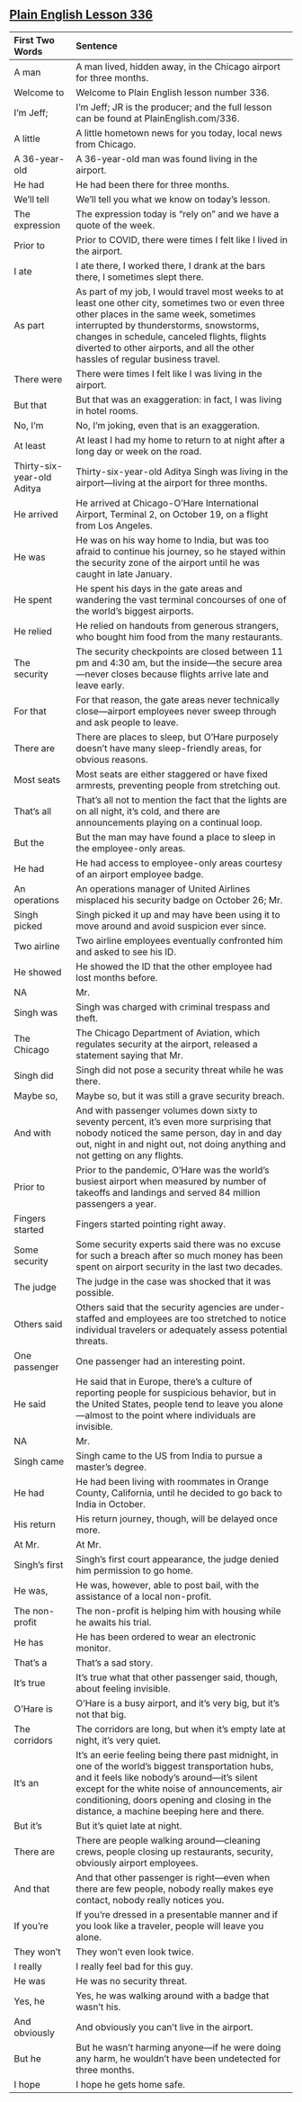 ## [Plain English Lesson 336](https://PlainEnglish.com/336/) 
|First Two Words            |Sentence                                                                                                                                                                                                                                                                                                                 | 
|:--------------------------|:------------------------------------------------------------------------------------------------------------------------------------------------------------------------------------------------------------------------------------------------------------------------------------------------------------------------| 
|A man                      |A man lived, hidden away, in the Chicago airport for three months.                                                                                                                                                                                                                                                       | 
|Welcome to                 |Welcome to Plain English lesson number 336.                                                                                                                                                                                                                                                                              | 
|I’m Jeff;                  |I’m Jeff; JR is the producer; and the full lesson can be found at PlainEnglish.com/336.                                                                                                                                                                                                                                  | 
|A little                   |A little hometown news for you today, local news from Chicago.                                                                                                                                                                                                                                                           | 
|A 36-year-old              |A 36-year-old man was found living in the airport.                                                                                                                                                                                                                                                                       | 
|He had                     |He had been there for three months.                                                                                                                                                                                                                                                                                      | 
|We’ll tell                 |We’ll tell you what we know on today’s lesson.                                                                                                                                                                                                                                                                           | 
|The expression             |The expression today is “rely on” and we have a quote of the week.                                                                                                                                                                                                                                                       | 
|Prior to                   |Prior to COVID, there were times I felt like I lived in the airport.                                                                                                                                                                                                                                                     | 
|I ate                      |I ate there, I worked there, I drank at the bars there, I sometimes slept there.                                                                                                                                                                                                                                         | 
|As part                    |As part of my job, I would travel most weeks to at least one other city, sometimes two or even three other places in the same week, sometimes interrupted by thunderstorms, snowstorms, changes in schedule, canceled flights, flights diverted to other airports, and all the other hassles of regular business travel. | 
|There were                 |There were times I felt like I was living in the airport.                                                                                                                                                                                                                                                                | 
|But that                   |But that was an exaggeration: in fact, I was living in hotel rooms.                                                                                                                                                                                                                                                      | 
|No, I’m                    |No, I’m joking, even that is an exaggeration.                                                                                                                                                                                                                                                                            | 
|At least                   |At least I had my home to return to at night after a long day or week on the road.                                                                                                                                                                                                                                       | 
|Thirty-six-year-old Aditya |Thirty-six-year-old Aditya Singh was living in the airport—living at the airport for three months.                                                                                                                                                                                                                       | 
|He arrived                 |He arrived at Chicago-O’Hare International Airport, Terminal 2, on October 19, on a flight from Los Angeles.                                                                                                                                                                                                             | 
|He was                     |He was on his way home to India, but was too afraid to continue his journey, so he stayed within the security zone of the airport until he was caught in late January.                                                                                                                                                   | 
|He spent                   |He spent his days in the gate areas and wandering the vast terminal concourses of one of the world’s biggest airports.                                                                                                                                                                                                   | 
|He relied                  |He relied on handouts from generous strangers, who bought him food from the many restaurants.                                                                                                                                                                                                                            | 
|The security               |The security checkpoints are closed between 11 pm and 4:30 am, but the inside—the secure area—never closes because flights arrive late and leave early.                                                                                                                                                                  | 
|For that                   |For that reason, the gate areas never technically close—airport employees never sweep through and ask people to leave.                                                                                                                                                                                                   | 
|There are                  |There are places to sleep, but O’Hare purposely doesn’t have many sleep-friendly areas, for obvious reasons.                                                                                                                                                                                                             | 
|Most seats                 |Most seats are either staggered or have fixed armrests, preventing people from stretching out.                                                                                                                                                                                                                           | 
|That’s all                 |That’s all not to mention the fact that the lights are on all night, it’s cold, and there are announcements playing on a continual loop.                                                                                                                                                                                 | 
|But the                    |But the man may have found a place to sleep in the employee-only areas.                                                                                                                                                                                                                                                  | 
|He had                     |He had access to employee-only areas courtesy of an airport employee badge.                                                                                                                                                                                                                                              | 
|An operations              |An operations manager of United Airlines misplaced his security badge on October 26; Mr.                                                                                                                                                                                                                                 | 
|Singh picked               |Singh picked it up and may have been using it to move around and avoid suspicion ever since.                                                                                                                                                                                                                             | 
|Two airline                |Two airline employees eventually confronted him and asked to see his ID.                                                                                                                                                                                                                                                 | 
|He showed                  |He showed the ID that the other employee had lost months before.                                                                                                                                                                                                                                                         | 
|NA                         |Mr.                                                                                                                                                                                                                                                                                                                      | 
|Singh was                  |Singh was charged with criminal trespass and theft.                                                                                                                                                                                                                                                                      | 
|The Chicago                |The Chicago Department of Aviation, which regulates security at the airport, released a statement saying that Mr.                                                                                                                                                                                                        | 
|Singh did                  |Singh did not pose a security threat while he was there.                                                                                                                                                                                                                                                                 | 
|Maybe so,                  |Maybe so, but it was still a grave security breach.                                                                                                                                                                                                                                                                      | 
|And with                   |And with passenger volumes down sixty to seventy percent, it’s even more surprising that nobody noticed the same person, day in and day out, night in and night out, not doing anything and not getting on any flights.                                                                                                  | 
|Prior to                   |Prior to the pandemic, O’Hare was the world’s busiest airport when measured by number of takeoffs and landings and served 84 million passengers a year.                                                                                                                                                                  | 
|Fingers started            |Fingers started pointing right away.                                                                                                                                                                                                                                                                                     | 
|Some security              |Some security experts said there was no excuse for such a  breach after so much money has been spent on airport security in the last two decades.                                                                                                                                                                        | 
|The judge                  |The judge in the case was shocked that it was possible.                                                                                                                                                                                                                                                                  | 
|Others said                |Others said that the security agencies are under-staffed and employees are too stretched to notice individual travelers or adequately assess potential threats.                                                                                                                                                          | 
|One passenger              |One passenger had an interesting point.                                                                                                                                                                                                                                                                                  | 
|He said                    |He said that in Europe, there’s a culture of reporting people for suspicious behavior, but in the United States, people tend to leave you alone—almost to the point where individuals are invisible.                                                                                                                     | 
|NA                         |Mr.                                                                                                                                                                                                                                                                                                                      | 
|Singh came                 |Singh came to the US from India to pursue a master’s degree.                                                                                                                                                                                                                                                             | 
|He had                     |He had been living with roommates in Orange County, California, until he decided to go back to India in October.                                                                                                                                                                                                         | 
|His return                 |His return journey, though, will be delayed once more.                                                                                                                                                                                                                                                                   | 
|At Mr.                     |At Mr.                                                                                                                                                                                                                                                                                                                   | 
|Singh’s first              |Singh’s first court appearance, the judge denied him permission to go home.                                                                                                                                                                                                                                              | 
|He was,                    |He was, however, able to post bail, with the assistance of a local non-profit.                                                                                                                                                                                                                                           | 
|The non-profit             |The non-profit is helping him with housing while he awaits his trial.                                                                                                                                                                                                                                                    | 
|He has                     |He has been ordered to wear an electronic monitor.                                                                                                                                                                                                                                                                       | 
|That’s a                   |That’s a sad story.                                                                                                                                                                                                                                                                                                      | 
|It’s true                  |It’s true what that other passenger said, though, about feeling invisible.                                                                                                                                                                                                                                               | 
|O’Hare is                  |O’Hare is a busy airport, and it’s very big, but it’s not that big.                                                                                                                                                                                                                                                      | 
|The corridors              |The corridors are long, but when it’s empty late at night, it’s very quiet.                                                                                                                                                                                                                                              | 
|It’s an                    |It’s an eerie feeling being there past midnight, in one of the world’s biggest transportation hubs, and it feels like nobody’s around—it’s silent except for the white noise of announcements, air conditioning, doors opening and closing in the distance, a machine beeping here and there.                            | 
|But it’s                   |But it’s quiet late at night.                                                                                                                                                                                                                                                                                            | 
|There are                  |There are people walking around—cleaning crews, people closing up restaurants, security, obviously airport employees.                                                                                                                                                                                                    | 
|And that                   |And that other passenger is right—even when there are few people, nobody really makes eye contact, nobody really notices you.                                                                                                                                                                                            | 
|If you’re                  |If you’re dressed in a presentable manner and if you look like a traveler, people will leave you alone.                                                                                                                                                                                                                  | 
|They won’t                 |They won’t even look twice.                                                                                                                                                                                                                                                                                              | 
|I really                   |I really feel bad for this guy.                                                                                                                                                                                                                                                                                          | 
|He was                     |He was no security threat.                                                                                                                                                                                                                                                                                               | 
|Yes, he                    |Yes, he was walking around with a badge that wasn’t his.                                                                                                                                                                                                                                                                 | 
|And obviously              |And obviously you can’t live in the airport.                                                                                                                                                                                                                                                                             | 
|But he                     |But he wasn’t harming anyone—if he were doing any harm, he wouldn’t have been undetected for three months.                                                                                                                                                                                                               | 
|I hope                     |I hope he gets home safe.                                                                                                                                                                                                                                                                                                |
